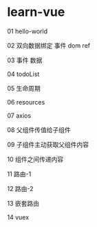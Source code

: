 # learn-vue

01 hello-world

02 双向数据绑定 事件 dom ref

03 事件 数据 

04 todoList

05 生命周期

06 resources

07 axios

08 父组件传值给子组件

09 子组件主动获取父组件内容

10 组件之间传递内容

11 路由-1

12 路由-2

13 嵌套路由

14 vuex


